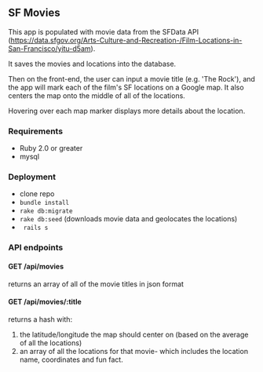 ## SF Movies

This app is populated with movie data from the SFData API (https://data.sfgov.org/Arts-Culture-and-Recreation-/Film-Locations-in-San-Francisco/yitu-d5am).

It saves the movies and locations into the database.

Then on the front-end, the user can input a movie title (e.g. 'The Rock'), and the app will mark each of the film's SF locations on a Google map. It also centers the map onto the middle of all of the locations.

Hovering over each map marker displays more details about the location.

### Requirements

* Ruby 2.0 or greater
* mysql

### Deployment

* clone repo
* ```bundle install```
* ```rake db:migrate```
* ```rake db:seed``` (downloads movie data and geolocates the locations)
* ``` rails s```

### API endpoints

#### GET /api/movies

returns an array of all of the movie titles in json format

#### GET /api/movies/:title

returns a hash with:
1) the latitude/longitude the map should center on (based on the average of all the locations)
2) an array of all the locations for that movie- which includes the location name, coordinates and fun fact.
